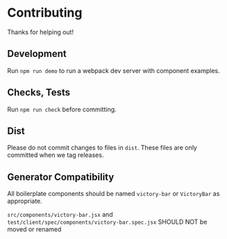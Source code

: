Contributing
============

Thanks for helping out!

## Development

Run `npm run demo` to run a webpack dev server with component examples.

## Checks, Tests

Run `npm run check` before committing.

## Dist

Please do not commit changes to files in `dist`.
These files are only committed when we tag releases.

## Generator Compatibility 

All boilerplate components should be named `victory-bar` or 
`VictoryBar` as appropriate.

`src/components/victory-bar.jsx` and 
`test/client/spec/components/victory-bar.spec.jsx` SHOULD NOT be moved or renamed